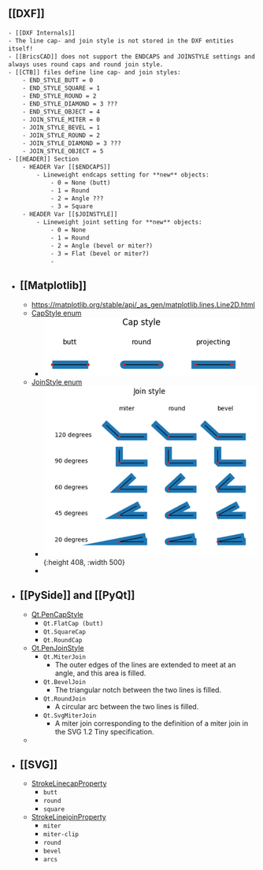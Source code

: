 ## [[DXF]]
	- [[DXF Internals]]
	- The line cap- and join style is not stored in the DXF entities itself!
	- [[BricsCAD]] does not support the ENDCAPS and JOINSTYLE settings and always uses round caps and round join style.
	- [[CTB]] files define line cap- and join styles:
		- END_STYLE_BUTT = 0
		- END_STYLE_SQUARE = 1
		- END_STYLE_ROUND = 2
		- END_STYLE_DIAMOND = 3 ???
		- END_STYLE_OBJECT = 4
		- JOIN_STYLE_MITER = 0
		- JOIN_STYLE_BEVEL = 1
		- JOIN_STYLE_ROUND = 2
		- JOIN_STYLE_DIAMOND = 3 ???
		- JOIN_STYLE_OBJECT = 5
	- [[HEADER]] Section
		- HEADER Var [[$ENDCAPS]]
			- Lineweight endcaps setting for **new** objects:
				- 0 = None (butt)
				- 1 = Round
				- 2 = Angle ???
				- 3 = Square
		- HEADER Var [[$JOINSTYLE]]
			- Lineweight joint setting for **new** objects:
				- 0 = None
				- 1 = Round
				- 2 = Angle (bevel or miter?)
				- 3 = Flat (bevel or miter?)
				-
- ## [[Matplotlib]]
	- <https://matplotlib.org/stable/api/_as_gen/matplotlib.lines.Line2D.html>
	- [CapStyle enum](https://matplotlib.org/stable/api/_enums_api.html#matplotlib._enums.CapStyle)
		- ![ztc5ooil.bmp](../assets/ztc5ooil_1700071777137_0.bmp)
	- [JoinStyle enum](https://matplotlib.org/stable/api/_enums_api.html#matplotlib._enums.JoinStyle)
		- ![rsqp87hf.bmp](../assets/rsqp87hf_1700071950990_0.bmp){:height 408, :width 500}
		-
- ## [[PySide]] and [[PyQt]]
	- [Qt.PenCapStyle](https://doc-snapshots.qt.io/qt6-dev/qt.html#PenCapStyle-enum)
		- `Qt.FlatCap (butt)`
		- `Qt.SquareCap`
		- `Qt.RoundCap`
	- [Ot.PenJoinStyle](https://doc-snapshots.qt.io/qt6-dev/qt.html#PenJoinStyle-enum)
		- `Qt.MiterJoin`
			- The outer edges of the lines are extended to meet at an angle, 
			  and this area is filled.
		- `Qt.BevelJoin`
			- The triangular notch between the two lines is filled.
		- `Qt.RoundJoin`
			- A circular arc between the two lines is filled.
		- `Qt.SvgMiterJoin`
			- A miter join corresponding to the definition of a miter join in the SVG 1.2 Tiny specification.
	-
- ## [[SVG]]
	- [StrokeLinecapProperty](https://www.w3.org/TR/SVG2/painting.html#StrokeLinecapProperty)
		- `butt`
		- `round`
		- `square`
	- [StrokeLinejoinProperty](https://www.w3.org/TR/SVG2/painting.html#StrokeLinejoinProperty)
		- `miter`
		- `miter-clip`
		- `round`
		- `bevel`
		- `arcs`